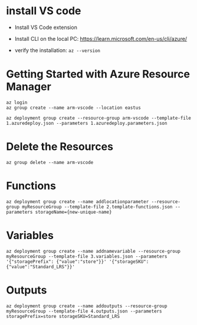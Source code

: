 # install VS code 
 - Install VS Code extension
 - Install CLI on the local PC:
https://learn.microsoft.com/en-us/cli/azure/

- verify the installation:
`az --version`

# Getting Started with Azure Resource Manager
```
az login
az group create --name arm-vscode --location eastus

az deployment group create --resource-group arm-vscode --template-file 1.azuredeploy.json --parameters 1.azuredeploy.parameters.json
```

# Delete the Resources
`az group delete --name arm-vscode`

# Functions

```
az deployment group create --name addlocationparameter --resource-group myResourceGroup --template-file 2.template-functions.json --parameters storageName={new-unique-name}
```

# Variables

```
az deployment group create --name addnamevariable --resource-group myResourceGroup --template-file 3.variables.json --parameters '{"storagePrefix": {"value":"store"}}' '{"storageSKU": {"value":"Standard_LRS"}}'
```

# Outputs

```
az deployment group create --name addoutputs --resource-group myResourceGroup --template-file 4.outputs.json --parameters storagePrefix=store storageSKU=Standard_LRS
```
